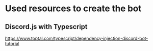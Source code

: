 # Used resources to create the bot

## Discord.js with Typescript

https://www.toptal.com/typescript/dependency-injection-discord-bot-tutorial